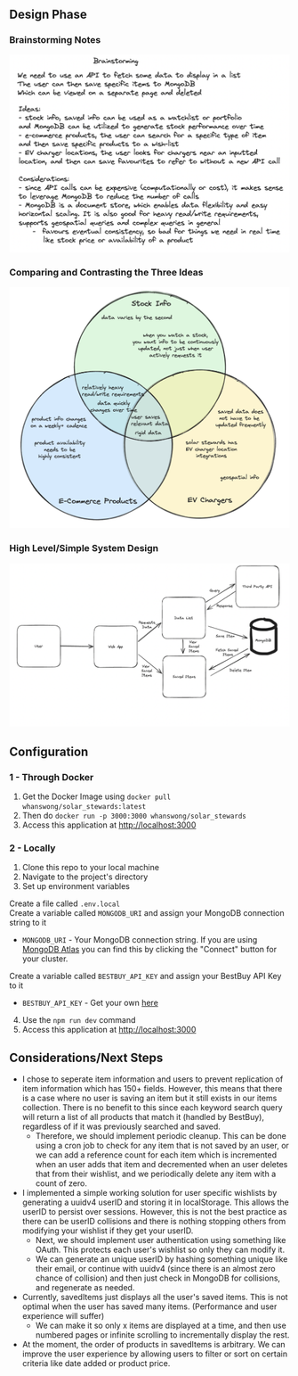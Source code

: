 ## Design Phase

### Brainstorming Notes
![Brainstorming Notes](/images/Brainstorming.png)

### Comparing and Contrasting the Three Ideas
![Venn Diagram of Ideas](/images/VennDiagram.png)

### High Level/Simple System Design
![Diagram of Simple System Design](/images/HighLevelSystemDesign.png)

## Configuration
### 1 - Through Docker
1) Get the Docker Image using `docker pull whanswong/solar_stewards:latest`
2) Then do `docker run -p 3000:3000 whanswong/solar_stewards`
3) Access this application at [http://localhost:3000](http://localhost:3000)

### 2 - Locally
1) Clone this repo to your local machine
2) Navigate to the project's directory
3) Set up environment variables

Create a file called `.env.local` \
Create a variable called `MONGODB_URI` and assign your MongoDB connection string to it

- `MONGODB_URI` - Your MongoDB connection string. If you are using [MongoDB Atlas](https://mongodb.com/atlas) you can find this by clicking the "Connect" button for your cluster.

Create a variable called `BESTBUY_API_KEY` and assign your BestBuy API Key to it

- `BESTBUY_API_KEY` - Get your own [here](https://developer.bestbuy.com/)


4) Use the `npm run dev` command
5) Access this application at [http://localhost:3000](http://localhost:3000)


## Considerations/Next Steps
- I chose to seperate item information and users to prevent replication of item information which has 150+ fields. However, this means that there is a case where no user is saving an item but it still exists in our items collection. There is no benefit to this since each keyword search query will return a list of all products that match it (handled by BestBuy), regardless of if it was previously searched and saved. 
  - Therefore, we should implement periodic cleanup. This can be done using a cron job to check for any item that is not saved by an user, or we can add a reference count for each item which is incremented when an user adds that item and decremented when an user deletes that from their wishlist, and we periodically delete any item with a count of zero.
- I implemented a simple working solution for user specific wishlists by generating a uuidv4 userID and storing it in localStorage. This allows the userID to persist over sessions. However, this is not the best practice as there can be userID collisions and there is nothing stopping others from modifying your wishlist if they get your userID.
  - Next, we should implement user authentication using something like OAuth. This protects each user's wishlist so only they can modify it.
  - We can generate an unique userID by hashing something unique like their email, or continue with uuidv4 (since there is an almost zero chance of collision) and then just check in MongoDB for collisions, and regenerate as needed.
- Currently, savedItems just displays all the user's saved items. This is not optimal when the user has saved many items. (Performance and user experience will suffer)
  - We can make it so only x items are displayed at a time, and then use numbered pages or infinite scrolling to incrementally display the rest.
- At the moment, the order of products in savedItems is arbitrary. We can improve the user experience by allowing users to filter or sort on certain criteria like date added or product price.
